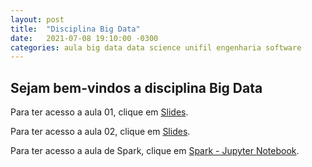 ```yaml
---
layout: post
title:  "Disciplina Big Data"
date:   2021-07-08 19:10:00 -0300
categories: aula big data data science unifil engenharia software
---
```

## Sejam bem-vindos a disciplina **Big Data**

Para ter acesso a aula 01, clique em [Slides][aula01].

Para ter acesso a aula 02, clique em [Slides][aula02].

Para ter acesso a aula de Spark, clique em [Spark - Jupyter Notebook][spark].

[aula01]: /unifil/big-data/slides/aula01/index.html
[aula02]: /unifil/big-data/slides/aula02/index.html
[spark]: https://github.com/marc-queiroz/unifil/blob/master/docs/big-data/slides/Big_Data_Como_instalar_o_PySpark_no_Google_Colab.ipynb
